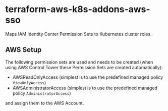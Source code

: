 # terraform-aws-k8s-addons-aws-sso

Maps IAM Identity Center Permission Sets to Kubernetes cluster roles.

## AWS Setup
The following permission sets are used and needs to be created (when using AWS Control Tower these Permission Sets
are created automatically):
* AWSReadOnlyAccess (simplest is to use the predefined managed policy `ViewOnlyAccess`)
* AWSAdministratorAccess (simplest is to use the predefined managed policy `AdministratorAccess`)

and assign them to the AWS Account.
